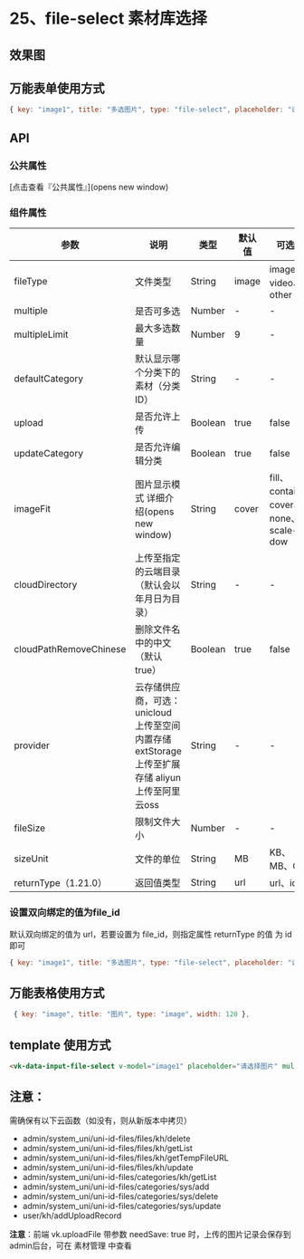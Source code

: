 # 25、file-select 素材库选择

## 效果图

## 万能表单使用方式

```js
{ key: "image1", title: "多选图片", type: "file-select", placeholder: "请选择图片", fileType: "image", multiple: true, multipleLimit: 6, imageFit:"cover" },
```

## API

### 公共属性

[点击查看『公共属性』](opens new window)

### 组件属性

| 参数 | 说明 | 类型 | 默认值 | 可选值 |
|------|------|------|--------|--------|
| fileType | 文件类型 | String | image | image、video、other |
| multiple | 是否可多选 | Number | - | - |
| multipleLimit | 最大多选数量 | Number | 9 | - |
| defaultCategory | 默认显示哪个分类下的素材（分类ID） | String | - | - |
| upload | 是否允许上传 | Boolean | true | false |
| updateCategory | 是否允许编辑分类 | Boolean | true | false |
| imageFit | 图片显示模式 详细介绍(opens new window) | String | cover | fill、contain、cover、none、scale-dow |
| cloudDirectory | 上传至指定的云端目录（默认会以年月日为目录） | String | - | - |
| cloudPathRemoveChinese | 删除文件名中的中文（默认true） | Boolean | true | false |
| provider | 云存储供应商，可选： unicloud 上传至空间内置存储 extStorage 上传至扩展存储 aliyun 上传至阿里云oss | String | - | - |
| fileSize | 限制文件大小 | Number | - | - |
| sizeUnit | 文件的单位 | String | MB | KB、MB、GB |
| returnType（1.21.0） | 返回值类型 | String | url | url、id |

### 设置双向绑定的值为file_id

默认双向绑定的值为 url，若要设置为 file_id，则指定属性 returnType 的值 为 id 即可

```js
{ key: "image1", title: "多选图片", type: "file-select", placeholder: "请选择图片", fileType: "image", multiple: true, multipleLimit: 6, imageFit:"cover", returnType: "id" },
```

## 万能表格使用方式

```js
 { key: "image", title: "图片", type: "image", width: 120 },
```

## template 使用方式

```html
<vk-data-input-file-select v-model="image1" placeholder="请选择图片" multiple :multiple-limit="9" file-type="image" image-fit="cover"></vk-data-input-file-select>
```

## 注意：

需确保有以下云函数（如没有，则从新版本中拷贝）

- admin/system_uni/uni-id-files/files/kh/delete
- admin/system_uni/uni-id-files/files/kh/getList
- admin/system_uni/uni-id-files/files/kh/getTempFileURL
- admin/system_uni/uni-id-files/files/kh/update
- admin/system_uni/uni-id-files/categories/kh/getList
- admin/system_uni/uni-id-files/categories/sys/add
- admin/system_uni/uni-id-files/categories/sys/delete
- admin/system_uni/uni-id-files/categories/sys/update
- user/kh/addUploadRecord

**注意**：前端 vk.uploadFile 带参数 needSave: true 时，上传的图片记录会保存到admin后台，可在 素材管理 中查看